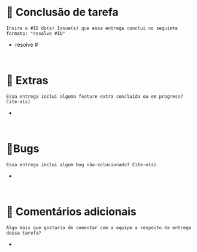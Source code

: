 # 🥳 Conclusão de tarefa <br>  
`Insira o #ID do(s) Issue(s) que essa entrega conclui no seguinte formato: "resolve #ID"`  

- resolve #

<br>

# 🚀 Extras <br>  
`Essa entrega inclui alguma feature extra concluída ou em progress? Cite-a(s)`

 - 

<br>

# 🐞Bugs <br>  
`Essa entrega inclui algum bug não-solucionado? Cite-o(s)`

 - 

<br>

# 🏅 Comentários adicionais <br>  
`Algo mais que gostaria de comentar com a equipe a respeito da entrega dessa tarefa?`

- 

<br>
